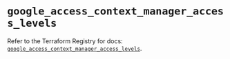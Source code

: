 # `google_access_context_manager_access_levels`

Refer to the Terraform Registry for docs: [`google_access_context_manager_access_levels`](https://registry.terraform.io/providers/hashicorp/google-beta/6.19.0/docs/resources/google_access_context_manager_access_levels).
